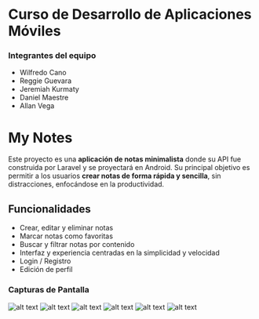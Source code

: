 # Curso de Desarrollo de Aplicaciones Móviles
### Integrantes del equipo
- Wilfredo Cano
- Reggie Guevara
- Jeremiah Kurmaty
- Daniel Maestre
- Allan Vega

# My Notes
Este proyecto es una **aplicación de notas minimalista** donde su API fue construida por Laravel y se proyectará en Android. Su principal objetivo es permitir a los usuarios **crear notas de forma rápida y sencilla**, sin distracciones, enfocándose en la productividad.

## Funcionalidades
- Crear, editar y eliminar notas
- Marcar notas como favoritas
- Buscar y filtrar notas por contenido
- Interfaz y experiencia centradas en la simplicidad y velocidad
- Login / Registro
- Edición de perfil

### Capturas de Pantalla
![alt text](capturas/captura-1.jpeg "Captura 1")
![alt text](capturas/captura-2.jpeg "Captura 2")
![alt text](capturas/captura-3.jpeg "Captura 3")
![alt text](capturas/captura-4.jpeg "Captura 4")
![alt text](capturas/captura-5.jpeg "Captura 5")
![alt text](capturas/captura-6.jpeg "Captura 6")
